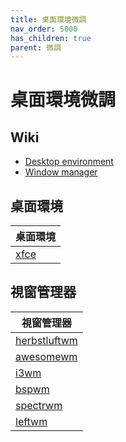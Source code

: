 ```yaml
---
title: 桌面環境微調
nav_order: 5000
has_children: true
parent: 微調
---
```


# 桌面環境微調

## Wiki

* [Desktop environment](https://en.wikipedia.org/wiki/Desktop_environment)
* [Window manager](https://en.wikipedia.org/wiki/Window_manager)

## 桌面環境

| 桌面環境 |
| --- |
| [xfce](full/xfce) |

## 視窗管理器

| 視窗管理器 |
| --- |
| [herbstluftwm](wm/herbstluftwm) |
| [awesomewm](wm/awesomewm) |
| [i3wm](wm/i3wm) |
| [bspwm](wm/bspwm) |
| [spectrwm](wm/spectrwm) |
| [leftwm](wm/leftwm) |
